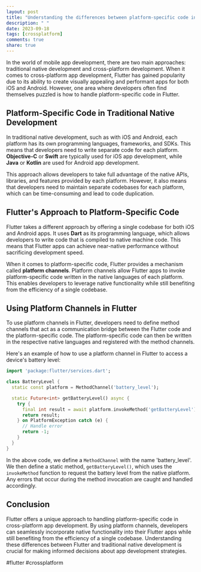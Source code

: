 ```yaml
---
layout: post
title: "Understanding the differences between platform-specific code in Flutter and traditional native development."
description: " "
date: 2023-09-18
tags: [crossplatform]
comments: true
share: true
---
```


In the world of mobile app development, there are two main approaches: traditional native development and cross-platform development. When it comes to cross-platform app development, Flutter has gained popularity due to its ability to create visually appealing and performant apps for both iOS and Android. However, one area where developers often find themselves puzzled is how to handle platform-specific code in Flutter.

## Platform-Specific Code in Traditional Native Development

In traditional native development, such as with iOS and Android, each platform has its own programming languages, frameworks, and SDKs. This means that developers need to write separate code for each platform. **Objective-C** or **Swift** are typically used for iOS app development, while **Java** or **Kotlin** are used for Android app development.

This approach allows developers to take full advantage of the native APIs, libraries, and features provided by each platform. However, it also means that developers need to maintain separate codebases for each platform, which can be time-consuming and lead to code duplication.

## Flutter's Approach to Platform-Specific Code

Flutter takes a different approach by offering a single codebase for both iOS and Android apps. It uses **Dart** as its programming language, which allows developers to write code that is compiled to native machine code. This means that Flutter apps can achieve near-native performance without sacrificing development speed.

When it comes to platform-specific code, Flutter provides a mechanism called **platform channels**. Platform channels allow Flutter apps to invoke platform-specific code written in the native languages of each platform. This enables developers to leverage native functionality while still benefiting from the efficiency of a single codebase.

## Using Platform Channels in Flutter

To use platform channels in Flutter, developers need to define method channels that act as a communication bridge between the Flutter code and the platform-specific code. The platform-specific code can then be written in the respective native languages and registered with the method channels.

Here's an example of how to use a platform channel in Flutter to access a device's battery level:

```dart
import 'package:flutter/services.dart';

class BatteryLevel {
  static const platform = MethodChannel('battery_level');

  static Future<int> getBatteryLevel() async {
    try {
      final int result = await platform.invokeMethod('getBatteryLevel');
      return result;
    } on PlatformException catch (e) {
      // Handle error
      return -1;
    }
  }
}
```

In the above code, we define a `MethodChannel` with the name 'battery_level'. We then define a static method, `getBatteryLevel()`, which uses the `invokeMethod` function to request the battery level from the native platform. Any errors that occur during the method invocation are caught and handled accordingly.

## Conclusion

Flutter offers a unique approach to handling platform-specific code in cross-platform app development. By using platform channels, developers can seamlessly incorporate native functionality into their Flutter apps while still benefiting from the efficiency of a single codebase. Understanding these differences between Flutter and traditional native development is crucial for making informed decisions about app development strategies.

#flutter #crossplatform